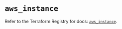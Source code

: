 # `aws_instance`

Refer to the Terraform Registry for docs: [`aws_instance`](https://registry.terraform.io/providers/hashicorp/aws/6.6.0/docs/resources/instance).
